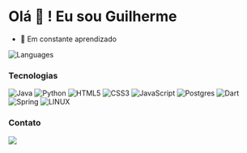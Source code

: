 <h1> Olá 🤙 ! Eu sou Guilherme</h1>

- 🌱 Em constante aprendizado

![Languages](https://github-readme-stats.vercel.app/api/top-langs/?username=guilhermemelolima&hide_progress=true&theme=tokyonight)
    

### Tecnologias

![Java](https://img.shields.io/badge/java-%23ED8B00.svg?style=for-the-badge&logo=java&logoColor=white) 
![Python](https://img.shields.io/badge/python-3670A0?style=for-the-badge&logo=python&logoColor=ffdd54) 
![HTML5](https://img.shields.io/badge/html5-%23E34F26.svg?style=for-the-badge&logo=html5&logoColor=white) 
![CSS3](https://img.shields.io/badge/css3-%231572B6.svg?style=for-the-badge&logo=css3&logoColor=white)
![JavaScript](https://img.shields.io/badge/javascript-%23323330.svg?style=for-the-badge&logo=javascript&logoColor=%23F7DF1E) 
![Postgres](https://img.shields.io/badge/postgres-%23316192.svg?style=for-the-badge&logo=postgresql&logoColor=white) 
![Dart](https://img.shields.io/badge/dart-%230175C2.svg?style=for-the-badge&logo=dart&logoColor=white)
![Spring](https://img.shields.io/badge/Spring-6DB33F?style=for-the-badge&logo=spring&logoColor=white)
![LINUX](https://img.shields.io/badge/Linux-FCC624?style=for-the-badge&logo=linux&logoColor=black)


### Contato
<div>
  <a href="https://br.linkedin.com/in/guilherme-melo-de-lima">
    <img src="https://img.shields.io/badge/LinkedIn-0077B5?style=for-the-badge&logo=linkedin&logoColor=white" />
  </a>
</div>
